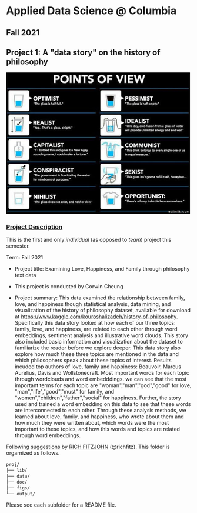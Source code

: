 # Applied Data Science @ Columbia
## Fall 2021
## Project 1: A "data story" on the history of philosophy

<img src="figs/100126-the-glass.jpeg" width="500">

### [Project Description](doc/)
This is the first and only *individual* (as opposed to *team*) project this semester. 

Term: Fall 2021

+ Project title: Examining Love, Happiness, and Family through philosophy text data
+ This project is conducted by Corwin Cheung

+ Project summary: This data examined the relationship between family, love, and happiness though statistical analysis, data mining, and visualization of the history of philosophy dataset, available for download at https://www.kaggle.com/kouroshalizadeh/history-of-philosophy. Specifically this data story looked at how each of our three topics: family, love, and happiness, are related to each other through word embeddings, sentiment analysis and illustrative word clouds. This story also included basic information and visualization about the dataset to familiarize the reader before we explore deeper. This data story also explore how much these three topics are mentioned in the data and which philosophers speak about these topics of interest. Results incuded top authors of love, family and happiness: Beauvoir, Marcus Aurelius, Davis and Wollstonecraft. Most important words for each topic through wordclouds and word embedddings. we can see that the most important terms for each topic are "woman","man","god","good" for love, "man","life","good","must" for family, and "women","children","father","social" for happiness. Further, the story used and trained a word embedding on this data to see that these words are interconnected to each other. Through these analysis methods, we learned about love, family, and happiness, who wrote about them and how much they were written about, which words were the most important to these topics, and how this words and topics are related through word embeddings. 

Following [suggestions](http://nicercode.github.io/blog/2013-04-05-projects/) by [RICH FITZJOHN](http://nicercode.github.io/about/#Team) (@richfitz). This folder is orgarnized as follows.

```
proj/
├── lib/
├── data/
├── doc/
├── figs/
└── output/
```

Please see each subfolder for a README file.
